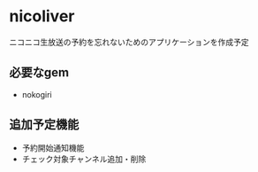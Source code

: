 # nicoliver
ニコニコ生放送の予約を忘れないためのアプリケーションを作成予定

## 必要なgem
* nokogiri

## 追加予定機能
* 予約開始通知機能
* チェック対象チャンネル追加・削除
